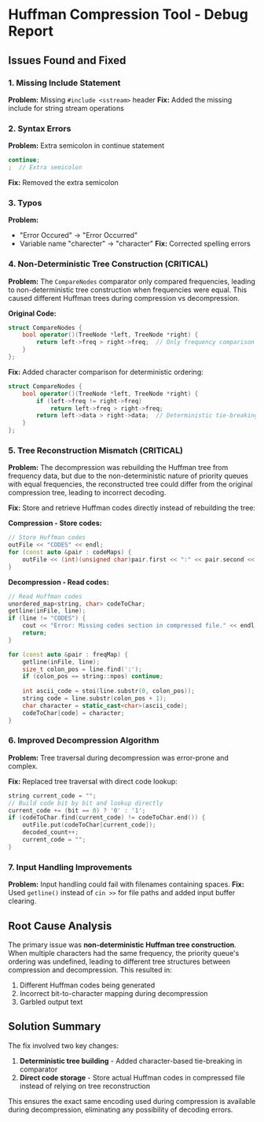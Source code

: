# Huffman Compression Tool - Debug Report

## Issues Found and Fixed

### 1. **Missing Include Statement**
**Problem:** Missing `#include <sstream>` header
**Fix:** Added the missing include for string stream operations

### 2. **Syntax Errors**
**Problem:** Extra semicolon in continue statement
```cpp
continue;
;  // Extra semicolon
```
**Fix:** Removed the extra semicolon

### 3. **Typos**
**Problem:** 
- "Error Occured" → "Error Occurred" 
- Variable name "charecter" → "character"
**Fix:** Corrected spelling errors

### 4. **Non-Deterministic Tree Construction (CRITICAL)**
**Problem:** The `CompareNodes` comparator only compared frequencies, leading to non-deterministic tree construction when frequencies were equal. This caused different Huffman trees during compression vs decompression.

**Original Code:**
```cpp
struct CompareNodes {
    bool operator()(TreeNode *left, TreeNode *right) {
        return left->freq > right->freq;  // Only frequency comparison
    }
};
```

**Fix:** Added character comparison for deterministic ordering:
```cpp
struct CompareNodes {
    bool operator()(TreeNode *left, TreeNode *right) {
        if (left->freq != right->freq)
            return left->freq > right->freq;
        return left->data > right->data;  // Deterministic tie-breaking
    }
};
```

### 5. **Tree Reconstruction Mismatch (CRITICAL)**
**Problem:** The decompression was rebuilding the Huffman tree from frequency data, but due to the non-deterministic nature of priority queues with equal frequencies, the reconstructed tree could differ from the original compression tree, leading to incorrect decoding.

**Fix:** Store and retrieve Huffman codes directly instead of rebuilding the tree:

**Compression - Store codes:**
```cpp
// Store Huffman codes
outFile << "CODES" << endl;
for (const auto &pair : codeMaps) {
    outFile << (int)(unsigned char)pair.first << ":" << pair.second << endl;
}
```

**Decompression - Read codes:**
```cpp
// Read Huffman codes
unordered_map<string, char> codeToChar;
getline(inFile, line);
if (line != "CODES") {
    cout << "Error: Missing codes section in compressed file." << endl;
    return;
}

for (const auto &pair : freqMap) {
    getline(inFile, line);
    size_t colon_pos = line.find(':');
    if (colon_pos == string::npos) continue;
    
    int ascii_code = stoi(line.substr(0, colon_pos));
    string code = line.substr(colon_pos + 1);
    char character = static_cast<char>(ascii_code);
    codeToChar[code] = character;
}
```

### 6. **Improved Decompression Algorithm**
**Problem:** Tree traversal during decompression was error-prone and complex.

**Fix:** Replaced tree traversal with direct code lookup:
```cpp
string current_code = "";
// Build code bit by bit and lookup directly
current_code += (bit == 0) ? '0' : '1';
if (codeToChar.find(current_code) != codeToChar.end()) {
    outFile.put(codeToChar[current_code]);
    decoded_count++;
    current_code = "";
}
```

### 7. **Input Handling Improvements**
**Problem:** Input handling could fail with filenames containing spaces.
**Fix:** Used `getline()` instead of `cin >>` for file paths and added input buffer clearing.

## Root Cause Analysis

The primary issue was **non-deterministic Huffman tree construction**. When multiple characters had the same frequency, the priority queue's ordering was undefined, leading to different tree structures between compression and decompression. This resulted in:

1. Different Huffman codes being generated
2. Incorrect bit-to-character mapping during decompression  
3. Garbled output text

## Solution Summary

The fix involved two key changes:
1. **Deterministic tree building** - Added character-based tie-breaking in comparator
2. **Direct code storage** - Store actual Huffman codes in compressed file instead of relying on tree reconstruction

This ensures the exact same encoding used during compression is available during decompression, eliminating any possibility of decoding errors.